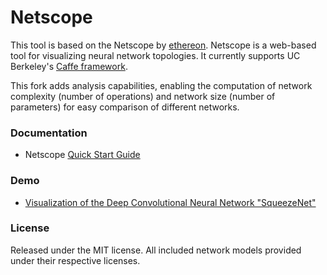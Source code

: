 # Netscope

This tool is based on the Netscope by [ethereon](https://github.com/ethereon).
Netscope is a web-based tool for visualizing neural network topologies. It currently supports UC Berkeley's [Caffe framework](https://github.com/bvlc/caffe).

This fork adds analysis capabilities, enabling the computation of network complexity (number of operations) and network size (number of parameters) for easy comparison of different networks.

### Documentation
- Netscope [Quick Start Guide](http://dgschwend.github.io/netscope/quickstart.html)

### Demo
- [Visualization of the Deep Convolutional Neural Network "SqueezeNet"](http://dgschwend.github.io/netscope/#/preset/squeezenet)

### License

Released under the MIT license.
All included network models provided under their respective licenses.
